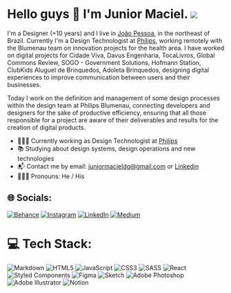 # Hello guys 👋 I'm Junior Maciel. [![](https://visitcount.itsvg.in/api?id=junior-maciel&icon=0&color=4)](https://visitcount.itsvg.in)

<!--
**junior-maciel/junior-maciel** is a ✨ _special_ ✨ repository because its `README.md` (this file) appears on your GitHub profile.-->

I'm a Designer (+10 years) and I live in [João Pessoa](https://pt.wikipedia.org/wiki/Jo%C3%A3o_Pessoa), in the northeast of Brazil. Currently I'm a Design Technologist at [Philips](https://www.philips.com/global), working remotely with the Blumenau team on innovation projects for the health area. I have worked on digital projects for Cidade Viva, Davus Engenharia, TocaLivros, Global Commons Review, SOGO - Government Solutions, Hofmann Station, ClubKids Aluguel de Brinquedos, Adoleta Brinquedos, designing digital experiences to improve communication between users and their businesses.

Today I work on the definition and management of some design processes within the design team at Philips Blumenau, connecting developers and designers for the sake of productive efficiency, ensuring that all those responsible for a project are aware of their deliverables and results for the creation of digital products.

- 👨🏻‍💻 Currently working as Design Technologist at [Philips](https://www.philips.com/global)
- 📚 Studying about design systems, design operations and new technologies
- 📬 Contact me by email: [juniormacieldg@gmail.com](mailto:juniormacieldg@gmail.com) or [Linkedin](https://www.linkedin.com/in/juniordesigner/)
- 🙋🏻‍♂️ Pronouns: He / His

## 🌐 Socials:
[![Behance](https://img.shields.io/badge/Behance-1769ff?logo=behance&logoColor=white)](https://behance.net/juniormaciel) [![Instagram](https://img.shields.io/badge/Instagram-%23E4405F.svg?logo=Instagram&logoColor=white)](https://instagram.com/juniormaciel.dsgn) [![LinkedIn](https://img.shields.io/badge/LinkedIn-%230077B5.svg?logo=linkedin&logoColor=white)](https://linkedin.com/in/juniordesigner) [![Medium](https://img.shields.io/badge/Medium-12100E?logo=medium&logoColor=white)](https://medium.com/@juniordesigner) 

# 💻 Tech Stack:
![Markdown](https://img.shields.io/badge/markdown-%23000000.svg?style=for-the-badge&logo=markdown&logoColor=white) ![HTML5](https://img.shields.io/badge/html5-%23E34F26.svg?style=for-the-badge&logo=html5&logoColor=white) ![JavaScript](https://img.shields.io/badge/javascript-%23323330.svg?style=for-the-badge&logo=javascript&logoColor=%23F7DF1E) ![CSS3](https://img.shields.io/badge/css3-%231572B6.svg?style=for-the-badge&logo=css3&logoColor=white) ![SASS](https://img.shields.io/badge/SASS-hotpink.svg?style=for-the-badge&logo=SASS&logoColor=white) ![React](https://img.shields.io/badge/react-%2320232a.svg?style=for-the-badge&logo=react&logoColor=%2361DAFB) ![Styled Components](https://img.shields.io/badge/styled--components-DB7093?style=for-the-badge&logo=styled-components&logoColor=white) 	![Figma](https://img.shields.io/badge/figma-%23F24E1E.svg?style=for-the-badge&logo=figma&logoColor=white) ![Sketch](https://img.shields.io/badge/Sketch-FFB387?style=for-the-badge&logo=sketch&logoColor=black) ![Adobe Photoshop](https://img.shields.io/badge/adobephotoshop-%2331A8FF.svg?style=for-the-badge&logo=adobephotoshop&logoColor=white) ![Adobe Illustrator](https://img.shields.io/badge/adobeillustrator-%23FF9A00.svg?style=for-the-badge&logo=adobeillustrator&logoColor=white) ![Notion](https://img.shields.io/badge/Notion-%23000000.svg?style=for-the-badge&logo=notion&logoColor=white)
